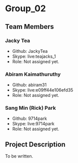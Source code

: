 # Group_02

## Team Members

### Jacky Tea
- Github: JackyTea
- Skype: live:teajacks_1
- Role: Not assigned yet.
### Abiram Kaimathuruthy
- Github: abiram31
- Skype: live:e09ff44e106efd35
- Role: Not assigned yet.
### Sang Min (Rick) Park
- Github: 9714park
- Skype: live:9714park
- Role: Not assigned yet.

## Project Description
To be written.
